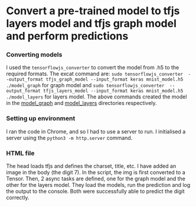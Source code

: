 # Convert a pre-trained model to tfjs layers model and tfjs graph model and perform predictions

### Converting models
I used the `tensorflowjs_converter` to convert the model from .h5 to the required formats. The excat command are:
`sudo tensorflowjs_converter  --output_format tfjs_graph_model --input_format keras mnist_model.h5 ./model_graph` for graph model and `sudo tensorflowjs_converter  --output_format tfjs_layers_model --input_format keras mnist_model.h5 ./model_layers` for layers model. The above commands created the model in the [model_graph](https://github.com/mrinalTheCoder/tfjs-mnist/tree/master/model_graph) and [model_layers](https://github.com/mrinalTheCoder/tfjs-mnist/tree/master/model_layers) directories respectively.

### Setting up environment
I ran the code in Chrome, and so I had to use a server to run. I initialised a server using the `python3 -m http.server` command.

### HTML file
The head loads tfjs and defines the charset, title, etc. I have added an image in the body (the digit 7). In the script, the img is first converted to a Tensor. Then, 2 async tasks are defined, one for the graph model and the other for the layers model. They load the models, run the prediction and log the output to the console. Both were successfully able to predict the digit correctly.
